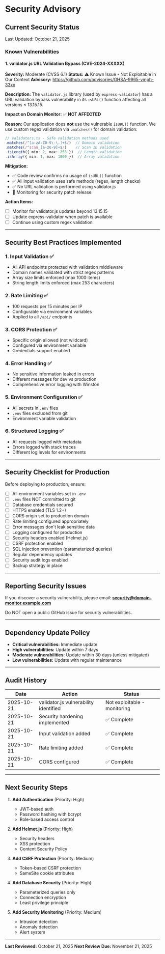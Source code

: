 # Security Advisory

## Current Security Status

Last Updated: October 21, 2025

### Known Vulnerabilities

#### 1. validator.js URL Validation Bypass (CVE-2024-XXXXX)

**Severity:** Moderate (CVSS 6.1)
**Status:** ⚠️ Known Issue - Not Exploitable in Our Context
**Advisory:** https://github.com/advisories/GHSA-9965-vmph-33xx

**Description:**
The `validator.js` library (used by `express-validator`) has a URL validation bypass vulnerability in its `isURL()` function affecting all versions ≤ 13.15.15.

**Impact on Domain Monitor:** ✅ **NOT AFFECTED**

**Reason:**
Our application does **not** use the vulnerable `isURL()` function. We use custom regex validation via `.matches()` for domain validation:

```typescript
// validators.ts - Safe validation methods used
.matches(/^[a-zA-Z0-9\-\.]+$/)  // Domain validation
.matches(/^scan_[a-z0-9]+$/)    // Scan ID validation
.isLength({ min: 2, max: 253 })  // Length validation
.isArray({ min: 1, max: 1000 })  // Array validation
```

**Mitigation:**
- ✅ Code review confirms no usage of `isURL()` function
- ✅ All input validation uses safe methods (regex, length checks)
- ✅ No URL validation is performed using validator.js
- 🔄 Monitoring for security patch release

**Action Items:**
- [ ] Monitor for validator.js updates beyond 13.15.15
- [ ] Update express-validator when patch is available
- [ ] Continue using custom regex validation

---

## Security Best Practices Implemented

### 1. Input Validation ✅
- All API endpoints protected with validation middleware
- Domain names validated with strict regex patterns
- Array size limits enforced (max 1000 items)
- String length limits enforced (max 253 characters)

### 2. Rate Limiting ✅
- 100 requests per 15 minutes per IP
- Configurable via environment variables
- Applied to all `/api/` endpoints

### 3. CORS Protection ✅
- Specific origin allowed (not wildcard)
- Configured via environment variable
- Credentials support enabled

### 4. Error Handling ✅
- No sensitive information leaked in errors
- Different messages for dev vs production
- Comprehensive error logging with Winston

### 5. Environment Configuration ✅
- All secrets in `.env` files
- `.env` files excluded from git
- Environment variable validation

### 6. Structured Logging ✅
- All requests logged with metadata
- Errors logged with stack traces
- Different log levels for environments

---

## Security Checklist for Production

Before deploying to production, ensure:

- [ ] All environment variables set in `.env`
- [ ] `.env` files NOT committed to git
- [ ] Database credentials secured
- [ ] HTTPS enabled (TLS 1.2+)
- [ ] CORS origin set to production domain
- [ ] Rate limiting configured appropriately
- [ ] Error messages don't leak sensitive data
- [ ] Logging configured for production
- [ ] Security headers enabled (Helmet.js)
- [ ] CSRF protection enabled
- [ ] SQL injection prevention (parameterized queries)
- [ ] Regular dependency updates
- [ ] Security audit logs enabled
- [ ] Backup strategy in place

---

## Reporting Security Issues

If you discover a security vulnerability, please email:
**security@domain-monitor.example.com**

Do NOT open a public GitHub issue for security vulnerabilities.

---

## Dependency Update Policy

- **Critical vulnerabilities:** Immediate update
- **High vulnerabilities:** Update within 7 days
- **Moderate vulnerabilities:** Update within 30 days (unless mitigated)
- **Low vulnerabilities:** Update with regular maintenance

---

## Audit History

| Date | Action | Status |
|------|--------|--------|
| 2025-10-21 | validator.js vulnerability identified | Not exploitable - monitoring |
| 2025-10-21 | Security hardening implemented | ✅ Complete |
| 2025-10-21 | Input validation added | ✅ Complete |
| 2025-10-21 | Rate limiting added | ✅ Complete |
| 2025-10-21 | CORS configured | ✅ Complete |

---

## Next Security Steps

1. **Add Authentication** (Priority: High)
   - JWT-based auth
   - Password hashing with bcrypt
   - Role-based access control

2. **Add Helmet.js** (Priority: High)
   - Security headers
   - XSS protection
   - Content Security Policy

3. **Add CSRF Protection** (Priority: Medium)
   - Token-based CSRF protection
   - SameSite cookie attributes

4. **Add Database Security** (Priority: High)
   - Parameterized queries only
   - Connection encryption
   - Least privilege principle

5. **Add Security Monitoring** (Priority: Medium)
   - Intrusion detection
   - Anomaly detection
   - Alert system

---

**Last Reviewed:** October 21, 2025
**Next Review Due:** November 21, 2025
